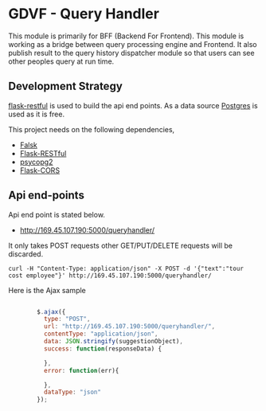 #  GDVF - Query Handler

This module is primarily for BFF (Backend For Frontend). This module is working as a bridge between query processing engine and Frontend. It also publish result to the query history dispatcher module so that users can see other peoples query at run time.



## Development Strategy
[flask-restful](http://flask-restful-cn.readthedocs.org/en/0.3.4/) is used to build the api end points. As a data source  [Postgres]( http://www.postgresql.org) is used as it is free.

This project needs on the following dependencies,

- [Falsk](http://flask.pocoo.org)
- [Flask-RESTful](http://flask-restful-cn.readthedocs.org/en/0.3.4/)
- [psycopg2](http://initd.org/psycopg/)
- [Flask-CORS](https://flask-cors.readthedocs.org/en/latest/)

## Api end-points

Api end point is stated below.

- http://169.45.107.190:5000/queryhandler/

It only takes POST requests other GET/PUT/DELETE requests will be discarded.

    curl -H "Content-Type: application/json" -X POST -d '{"text":"tour cost employee"}' http://169.45.107.190:5000/queryhandler/


Here is the Ajax sample

```javascript

        $.ajax({
          type: "POST",
          url: "http://169.45.107.190:5000/queryhandler/",
          contentType: "application/json",
          data: JSON.stringify(suggestionObject),
          success: function(responseData) {

          },
          error: function(err){

          },
          dataType: "json"
        });

```

 
